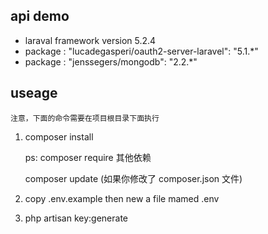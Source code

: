 ## api demo

* laraval framework version 5.2.4
* package : "lucadegasperi/oauth2-server-laravel": "5.1.*"
* package : "jenssegers/mongodb": "2.2.*"

## useage

    注意，下面的命令需要在项目根目录下面执行

1. composer install

    ps: composer require 其他依赖

    composer update (如果你修改了 composer.json 文件)

2. copy .env.example then new a file mamed .env

3. php artisan key:generate
